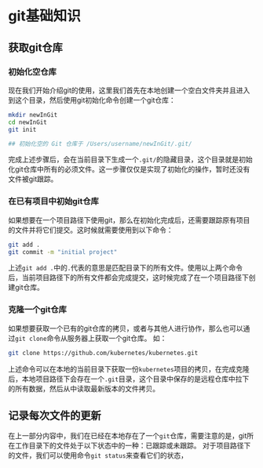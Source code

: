 # git基础知识

## 获取git仓库

### 初始化空仓库

现在我们开始介绍git的使用，这里我们首先在本地创建一个空白文件夹并且进入到这个目录，然后使用git初始化命令创建一个git仓库：

```bash
mkdir newInGit
cd newInGit
git init

## 初始化空的 Git 仓库于 /Users/username/newInGit/.git/
```

完成上述步骤后，会在当前目录下生成一个`.git/`的隐藏目录，这个目录就是初始化git仓库中所有的必须文件。这一步骤仅仅是实现了初始化的操作，暂时还没有文件被git跟踪。
### 在已有项目中初始git仓库
如果想要在一个项目路径下使用git，那么在初始化完成后，还需要跟踪原有项目的文件并将它们提交。这时候就需要使用到以下命令：

```bash
git add .
git commit -m "initial project"
```
上述`git add .`中的`.`代表的意思是匹配目录下的所有文件。使用以上两个命令后，当前项目路径下的所有文件都会完成提交，这时候完成了在一个项目路径下创建git仓库。
### 克隆一个git仓库
如果想要获取一个已有的git仓库的拷贝，或者与其他人进行协作，那么也可以通过`git clone`命令从服务器上获取一个git仓库。
如：
```bash
git clone https://github.com/kubernetes/kubernetes.git
```
上述命令可以在本地的当前目录下获取一份`kubernetes`项目的拷贝，在完成克隆后，本地项目路径下会存在一个`.git`目录，这个目录中保存的是远程仓库中拉下的所有数据，然后从中读取最新版本的文件拷贝。
## 记录每次文件的更新
在上一部分内容中，我们在已经在本地存在了一个`git`仓库，需要注意的是，git所在工作目录下的文件处于以下状态中的一种：已跟踪或未跟踪。
对于项目路径下的文件，我们可以使用命令`git status`来查看它们的状态，